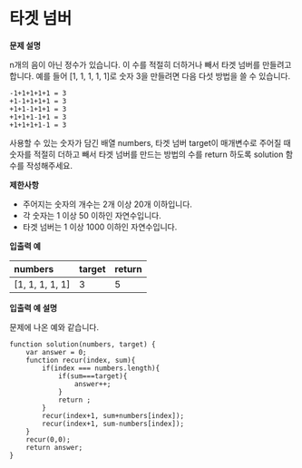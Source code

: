 # 타겟 넘버

**문제 설명**

n개의 음이 아닌 정수가 있습니다. 이 수를 적절히 더하거나 빼서 타겟 넘버를 만들려고 합니다. 예를 들어 \[1, 1, 1, 1, 1\]로 숫자 3을 만들려면 다음 다섯 방법을 쓸 수 있습니다.

```text
-1+1+1+1+1 = 3
+1-1+1+1+1 = 3
+1+1-1+1+1 = 3
+1+1+1-1+1 = 3
+1+1+1+1-1 = 3
```

사용할 수 있는 숫자가 담긴 배열 numbers, 타겟 넘버 target이 매개변수로 주어질 때 숫자를 적절히 더하고 빼서 타겟 넘버를 만드는 방법의 수를 return 하도록 solution 함수를 작성해주세요.

**제한사항**

* 주어지는 숫자의 개수는 2개 이상 20개 이하입니다.
* 각 숫자는 1 이상 50 이하인 자연수입니다.
* 타겟 넘버는 1 이상 1000 이하인 자연수입니다.

**입출력 예**

| numbers | target | return |
| :--- | :--- | :--- |
| \[1, 1, 1, 1, 1\] | 3 | 5 |

**입출력 예 설명**

문제에 나온 예와 같습니다.



```text
function solution(numbers, target) {
    var answer = 0;
    function recur(index, sum){
        if(index === numbers.length){
            if(sum===target){
                answer++;
            }
            return ;
        }
        recur(index+1, sum+numbers[index]);
        recur(index+1, sum-numbers[index]);
    }
    recur(0,0);
    return answer;
}
```

